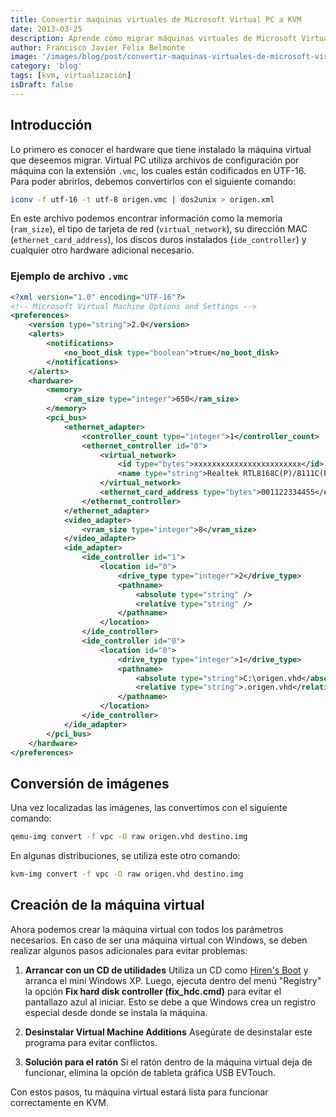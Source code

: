 ```yaml
---
title: Convertir maquinas virtuales de Microsoft Virtual PC a KVM
date: 2013-03-25
description: Aprende cómo migrar máquinas virtuales de Microsoft Virtual PC a KVM, incluyendo pasos detallados para la conversión de imágenes y configuración de hardware.
author: Francisco Javier Félix Belmonte
image: '/images/blog/post/convertir-maquinas-virtuales-de-microsoft-virtual-pc-a-kvm.webp'
category: 'blog'
tags: [kvm, virtualización]
isDraft: false
---
```


## Introducción

Lo primero es conocer el hardware que tiene instalado la máquina virtual que deseemos migrar. Virtual PC utiliza archivos de configuración por máquina con la extensión `.vmc`, los cuales están codificados en UTF-16. Para poder abrirlos, debemos convertirlos con el siguiente comando:

```bash
iconv -f utf-16 -t utf-8 origen.vmc | dos2unix > origen.xml
```

En este archivo podemos encontrar información como la memoria (`ram_size`), el tipo de tarjeta de red (`virtual_network`), su dirección MAC (`ethernet_card_address`), los discos duros instalados (`ide_controller`) y cualquier otro hardware adicional necesario.

### Ejemplo de archivo `.vmc`

```xml
<?xml version="1.0" encoding="UTF-16"?>
<!-- Microsoft Virtual Machine Options and Settings -->
<preferences>
    <version type="string">2.0</version>
    <alerts>
        <notifications>
            <no_boot_disk type="boolean">true</no_boot_disk>
        </notifications>
    </alerts>
    <hardware>
        <memory>
            <ram_size type="integer">650</ram_size>
        </memory>
        <pci_bus>
            <ethernet_adapter>
                <controller_count type="integer">1</controller_count>
                <ethernet_controller id="0">
                    <virtual_network>
                        <id type="bytes">xxxxxxxxxxxxxxxxxxxxxxxx</id>
                        <name type="string">Realtek RTL8168C(P)/8111C(P) PCI-E Gigabit Ethernet NIC</name>
                    </virtual_network>
                    <ethernet_card_address type="bytes">001122334455</ethernet_card_address>
                </ethernet_controller>
            </ethernet_adapter>
            <video_adapter>
                <vram_size type="integer">8</vram_size>
            </video_adapter>
            <ide_adapter>
                <ide_controller id="1">
                    <location id="0">
                        <drive_type type="integer">2</drive_type>
                        <pathname>
                            <absolute type="string" />
                            <relative type="string" />
                        </pathname>
                    </location>
                </ide_controller>
                <ide_controller id="0">
                    <location id="0">
                        <drive_type type="integer">1</drive_type>
                        <pathname>
                            <absolute type="string">C:\origen.vhd</absolute>
                            <relative type="string">.origen.vhd</relative>
                        </pathname>
                    </location>
                </ide_controller>
            </ide_adapter>
        </pci_bus>
    </hardware>
</preferences>
```

## Conversión de imágenes

Una vez localizadas las imágenes, las convertimos con el siguiente comando:

```bash
qemu-img convert -f vpc -O raw origen.vhd destino.img
```

En algunas distribuciones, se utiliza este otro comando:

```bash
kvm-img convert -f vpc -O raw origen.vhd destino.img
```

## Creación de la máquina virtual

Ahora podemos crear la máquina virtual con todos los parámetros necesarios. En caso de ser una máquina virtual con Windows, se deben realizar algunos pasos adicionales para evitar problemas:

1. **Arrancar con un CD de utilidades**
   Utiliza un CD como [Hiren's Boot](http://www.hirensbootcd.org/download/) y arranca el mini Windows XP. Luego, ejecuta dentro del menú "Registry" la opción **Fix hard disk controller (fix_hdc.cmd)** para evitar el pantallazo azul al iniciar. Esto se debe a que Windows crea un registro especial desde donde se instala la máquina.

2. **Desinstalar Virtual Machine Additions**
   Asegúrate de desinstalar este programa para evitar conflictos.

3. **Solución para el ratón**
   Si el ratón dentro de la máquina virtual deja de funcionar, elimina la opción de tableta gráfica USB EVTouch.

Con estos pasos, tu máquina virtual estará lista para funcionar correctamente en KVM.
